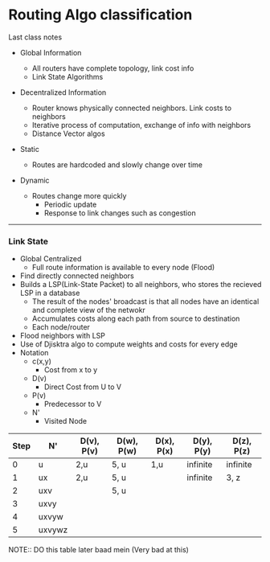 # Routing Algo classification
Last class notes
- Global Information
	- All routers have complete topology, link cost info
	- Link State Algorithms
- Decentralized Information
	- Router knows physically connected neighbors. Link costs to neighbors
	- Iterative process of computation, exchange of info with neighbors
	- Distance Vector algos

- Static
	- Routes are hardcoded and slowly change over time
- Dynamic
	- Routes change more quickly 
		- Periodic update
		- Response to link changes such as congestion
---
### Link State
- Global Centralized
	- Full route information is available to every node (Flood)
- Find directly connected neighbors
- Builds a LSP(Link-State Packet) to all neighbors, who stores the recieved LSP in a database
	- The result of the nodes' broadcast is that all nodes have an identical and complete view of the netwokr
	- Accumulates costs along each path from source to destination
	- Each node/router
- Flood neighbors with LSP 
- Use of Djisktra algo to compute weights and costs for every edge
- Notation
	- c(x,y)
		- Cost from x to y
	- D(v)
		- Direct Cost from U to V
	- P(v)
		- Predecessor to V
	- N'
		- Visited Node


| Step | N'     | D(v), P(v) | D(w), P(w) | D(x), P(x) | D(y), P(y) | D(z), P(z) |
| ---- | ------ | ---------- | ---------- | ---------- | ---------- | ---------- |
| 0    | u      | 2,u        | 5, u       | 1,u        | infinite   | infinite   |
| 1    | ux     | 2,u        | 5, u       |            | infinite   | 3, z       |
| 2    | uxv    |            | 5, u       |            |            |            |
| 3    | uxvy   |            |            |            |            |            |
| 4    | uxvyw  |            |            |            |            |            |
| 5    | uxvywz |            |            |            |            |            |
NOTE:: DO this table later baad mein (Very bad at this)

